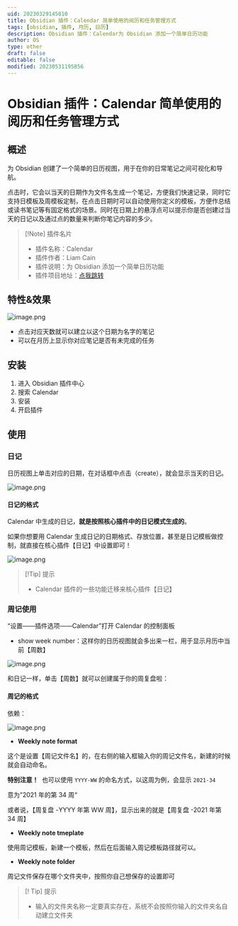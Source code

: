 ```yaml
---
uid: 20230329145810
title: Obsidian 插件：Calendar 简单使用的阅历和任务管理方式
tags: [obsidian, 插件, 月历, 日历]
description: Obsidian 插件：Calendar为 Obsidian 添加一个简单日历功能
author: OS
type: other
draft: false
editable: false
modified: 20230531195856
---
```


# Obsidian 插件：Calendar 简单使用的阅历和任务管理方式

## 概述

为 Obsidian 创建了一个简单的日历视图，用于在你的日常笔记之间可视化和导航。

点击时，它会以当天的日期作为文件名生成一个笔记，方便我们快速记录，同时它支持日模板及周模板定制，在点击日期时可以自动使用你定义的模板，方便作总结或读书笔记等有固定格式的场景。同时在日期上的悬浮点可以提示你是否创建过当天的日记以及通过点的数量来判断你笔记内容的多少。

> [!Note] 插件名片
> - 插件名称：Calendar
> - 插件作者：Liam Cain
> - 插件说明：为 Obsidian 添加一个简单日历功能
> - 插件项目地址：[点我跳转](https://github.com/liamcain/obsidian-calendar-plugin)

## 特性&效果

![image.png](https://cdn.pkmer.cn/images/20230429233807.png!pkmer)

- 点击对应天数就可以建立以这个日期为名字的笔记
- 可以在月历上显示你对应笔记是否有未完成的任务

## 安装

1. 进入 Obsidian 插件中心
2. 搜索 Calendar
3. 安装
4. 开启插件

## 使用

### 日记

日历视图上单击对应的日期，在对话框中点击（create），就会显示当天的日记。

![image.png](https://cdn.pkmer.cn/images/20230507112212.png!pkmer)

#### 日记的格式

Calendar 中生成的日记，**就是按照核心插件中的日记模式生成的**。

如果你想要用 Calendar 生成日记的日期格式、存放位置，甚至是日记模板做控制，就直接在核心插件【日记】中设置即可！

![image.png](https://cdn.pkmer.cn/images/20230507112737.png!pkmer)

>[!Tip] 提示
>- Calendar 插件的一些功能迁移来核心插件【日记】

### 周记使用

“设置——插件选项——Calendar”打开 Calendar 的控制面板

- show week number：这样你的日历视图就会多出来一栏，用于显示月历中当前【周数】

![image.png](https://cdn.pkmer.cn/images/20230507114324.png!pkmer)

和日记一样，单击【周数】就可以创建属于你的周复盘啦：

#### 周记的格式

依赖：

![image.png](https://cdn.pkmer.cn/images/20230507115326.png!pkmer)

- **Weekly note format**

这个是设置【周记文件名】的，在右侧的输入框输入你的周记文件名，新建的时候就会自动命名。

**特别注意！**  也可以使用 `YYYY-WW` 的命名方式，以这周为例，会显示 `2021-34`

意为”2021 年的第 34 周“

或者说，【周复盘 -YYYY 年第 WW 周】，显示出来的就是【周复盘 -2021 年第 34 周】

- **Weekly note tmeplate**

使用周记模板，新建一个模板，然后在后面输入周记模板路径就可以。

- **Weekly note folder**

周记文件保存在哪个文件夹中，按照你自己想保存的设置即可

> [! Tip] 提示
> - 输入的文件夹名称一定要真实存在，系统不会按照你输入的文件夹名自动建立文件夹
